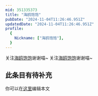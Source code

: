 ```yaml
---
mid: 351335373
title: "海鸥饱饱"
pubDate: "2024-11-04T11:26:46.951Z"
updatedDate: "2024-11-04T11:26:46.951Z"
profile:
  {
    Nickname: ["海鸥饱饱"],
  }
---
```


关注[海鸥饱饱](https://space.bilibili.com/351335373)谢谢喵~ 关注[海鸥饱饱](https://space.bilibili.com/351335373)谢谢喵~

## 此条目有待补充
你可以在[这里](https://github.com/Yuhanawa/VTuber.ICU/edit/master/src/content/v/海鸥饱饱/index.md)编辑本文
